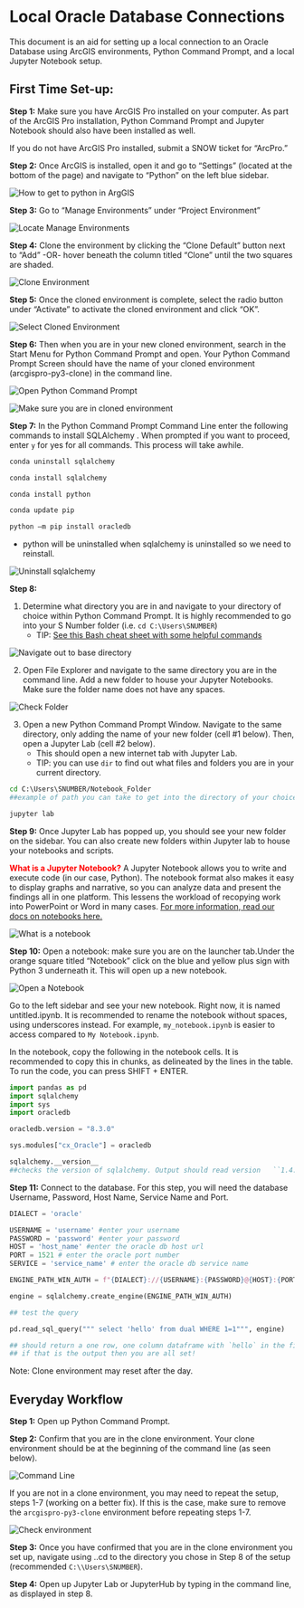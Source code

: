 # Local Oracle Database Connections

This document is an aid for setting up a local connection to an Oracle Database using ArcGIS environments, Python Command Prompt, and a local Jupyter Notebook setup.

## First Time Set-up:

**Step 1:** Make sure you have ArcGIS Pro installed on your computer. As part of the ArcGIS Pro installation, Python Command Prompt and Jupyter Notebook should also have been installed as well.

If you do not have ArcGIS Pro installed, submit a SNOW ticket for “ArcPro.”

**Step 2:** Once ArcGIS is installed, open it and go to “Settings” (located at the bottom of the page) and navigate to “Python” on the left blue sidebar.

![How to get to python in ArgGIS](assets/lodc_step2_2.png)

**Step 3:** Go to “Manage Environments” under “Project Environment”

![Locate Manage Environments](assets/lodc_step3.png)

**Step 4:** Clone the environment by clicking the “Clone Default” button next to “Add” -OR- hover beneath the column titled “Clone” until the two squares are shaded.

![Clone Environment](assets/lodc_step4.png)

**Step 5:** Once the cloned environment is complete, select the radio button under “Activate” to activate the cloned environment and click “OK”.

![Select Cloned Environment](assets/lodc_step5.png)

**Step 6:** Then when you are in your new cloned environment, search in the Start Menu for Python Command Prompt and open. Your Python Command Prompt Screen should have the name of your cloned environment (arcgispro-py3-clone) in the command line.

![Open Python Command Prompt](assets/lodc_step6_1.png)

![Make sure you are in cloned environment](assets/lodc_step6_2.png)

**Step 7:** In the Python Command Prompt Command Line enter the following commands to install SQLAlchemy . When prompted if you want to proceed, enter `y` for yes for all commands. This process will take awhile.

```bash
conda uninstall sqlalchemy

conda install sqlalchemy

conda install python

conda update pip

python –m pip install oracledb

```

  - python will be uninstalled when sqlalchemy is uninstalled so we need to reinstall.

![Uninstall sqlalchemy](assets/lodc_step7.png)

**Step 8:**
 1. Determine what directory you are in and navigate to your directory of choice within Python Command Prompt.  It is highly  recommended to go into your S Number folder (i.e. `cd C:\Users\SNUMBER`)
    * TIP: [See this Bash cheat sheet with some helpful commands](https://hpc.ua.edu/wp-content/uploads/2022/02/Linux_bash_cheat_sheet.pdf)

 ![Navigate out to base directory](assets/lodc_step8_1.png)

 2. Open File Explorer and navigate to the same directory you are in the command line. Add a new folder to house your Jupyter Notebooks. Make sure the folder name does not have any spaces.

![Check Folder](assets/lodc_step8_2.png)

3. Open a new Python Command Prompt Window. Navigate to the same directory, only adding the name of your new folder (cell #1 below). Then, open a Jupyter Lab (cell #2 below).
    * This should open a new internet tab with Jupyter Lab.
    * TIP: you can use `dir` to find out what files and folders you are in your current directory.



```bash
cd C:\Users\SNUMBER/Notebook_Folder
##example of path you can take to get into the directory of your choice. In this case, we are navigating to the Notebooks folder we just created above.
```
```bash
jupyter lab
```

**Step 9:** Once Jupyter Lab has popped up, you should see your new folder on the sidebar. You can also create new folders within Jupyter lab to house your notebooks and scripts.

<span style="color:red"> **What is a Jupyter Notebook?** </span> A Jupyter Notebook allows you to write and execute code (in our case, Python). The notebook format also makes it easy to display graphs and narrative, so you can analyze data and present the findings all in one platform. This lessens the workload of recopying work into PowerPoint or Word in many cases. [For more information, read our docs on notebooks here.](https://docs.calitp.org/data-infra/analytics_new_analysts/04-notebooks.html)

![What is a notebook](assets/lodc_whatisanotebook.png)

**Step 10:** Open a notebook: make sure you are on the launcher tab.Under the orange square titled “Notebook” click on the blue and yellow plus sign with Python 3 underneath it. This will open up a new notebook.

![Open a Notebook](assets/lodc_step10.png)

Go to the left sidebar and see your new notebook. Right now, it is named untitled.ipynb. It is recommended to rename the notebook without spaces, using underscores instead. For example,
  `my_notebook.ipynb` is easier to access compared to `My Notebook.ipynb`.

In the notebook, copy the following in the notebook cells.  It is recommended to copy this in chunks, as delineated by the lines in the table. To run the code, you can press SHIFT + ENTER.

```python
import pandas as pd
import sqlalchemy
import sys
import oracledb

oracledb.version = "8.3.0"
```
```python
sys.modules["cx_Oracle"] = oracledb
```

```python
sqlalchemy.__version__
##checks the version of sqlalchemy. Output should read version   ``1.4.39`
```


**Step 11:** Connect to the database. For this step, you will need the database Username, Password, Host Name, Service Name and Port.

```python
DIALECT = 'oracle'

USERNAME = 'username' #enter your username
PASSWORD = 'password' #enter your password
HOST = 'host_name' #enter the oracle db host url
PORT = 1521 # enter the oracle port number
SERVICE = 'service_name' # enter the oracle db service name

ENGINE_PATH_WIN_AUTH = f"{DIALECT}://{USERNAME}:{PASSWORD}@{HOST}:{PORT}/?service_name={SERVICE}"
```

```python
engine = sqlalchemy.create_engine(ENGINE_PATH_WIN_AUTH)
```
```python
## test the query

pd.read_sql_query(""" select 'hello' from dual WHERE 1=1""", engine)

## should return a one row, one column dataframe with `hello` in the first cell.
## if that is the output then you are all set!

```

Note: Clone environment may reset after the day.

## Everyday Workflow

**Step 1:** Open up Python Command Prompt.

**Step 2:** Confirm that you are in the clone environment. Your clone environment should be at the beginning of the command line (as seen below).

![Command Line](assets/lodc_edw_step2_1.png)

If you are not in a clone environment, you may need to repeat the setup, steps 1-7 (working on a better fix). If this is the case, make sure to remove the `arcgispro-py3-clone` environment before repeating steps 1-7.

![Check environment](assets/lodc_edw_step2_2.png)

**Step 3:** Once you have confirmed that you are in the clone environment you set up, navigate using ..cd to the directory you chose in Step 8 of the setup (recommended `C:\\Users\SNUMBER`).

**Step 4:** Open up Jupyter Lab or JupyterHub by typing in the command line, as displayed in step 8.

